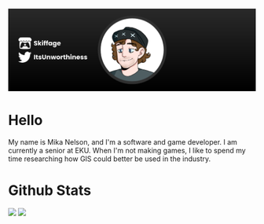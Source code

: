 [![Header](https://raw.githubusercontent.com/mikanelson/mikanelson/main/assets/header.png "Header")](https://skiffage.itch.io/)

# Hello
My name is Mika Nelson, and I'm a software and game developer. I am currently a senior at EKU. When I'm not making games, I like to spend my time researching how GIS could better be used in the industry.

# Github Stats
<img src="https://github-readme-stats.vercel.app/api/top-langs/?username=mikanelson&show_icons=true&theme=dark" /> <img align="top" src="https://github-readme-stats.vercel.app/api?username=mikanelson&show_icons=true&theme=dark" />
